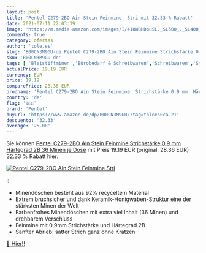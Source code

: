 ```yaml
---
layout: post
title: 'Pentel C279-2BO Ain Stein Feinmine  Stri mit 32.33 % Rabatt'
date: 2021-07-11 22:03:39
image: 'https://m.media-amazon.com/images/I/418W8HDouSL._SL500_._SL400_.jpg'
comments: true
category: ofertas
author: 'tole.es'
slug: 'B00CN3M9GU-de Pentel C279-2BO Ain Stein Feinmine Strichstärke 0.9 mm...'
sku: 'B00CN3M9GU-de'
tags: [ 'Bleistiftminen','Bürobedarf & Schreibwaren','Schreibwaren','Stifte','pentel', ]
actualPrice: 19.19 EUR
currency: EUR
price: 19.19
comparePrice: 28.36 EUR
prodname: 'Pentel C279-2BO Ain Stein Feinmine  Strichstärke 0.9 mm  Härtegrad 2B  36 Minen je Dose'
country: 'de'
flag: '🇩🇪'
brand: 'Pentel'
buyurl: 'https://www.amazon.de/dp/B00CN3M9GU/?tag=tolees0ca-21'
descuento: '32.33'
average: '25.08'
---
```


Sie können [Pentel C279-2BO Ain Stein Feinmine  Strichstärke 0.9 mm  Härtegrad 2B  36 Minen je Dose](https://www.amazon.de/dp/B00CN3M9GU/?tag=tolees0ca-21) mit Preis 19.19 EUR (original: 28.36 EUR) 32.33 % Rabatt hier:

[![Pentel C279-2BO Ain Stein Feinmine  Stri](https://m.media-amazon.com/images/I/418W8HDouSL._SL500_._SL400_.jpg)](https://www.amazon.de/dp/B00CN3M9GU/?tag=tolees0ca-21)

ℹ️:

- Minendöschen besteht aus 92% recyceltem Material
- Extrem bruchsicher und dank Keramik-Honigwaben-Struktur eine der stärksten Minen der Welt
- Farbenfrohes Minendöschen mit extra viel Inhalt (36 Minen) und drehbarem Verschluss
- Feinmine mit 0,9mm Strichstärke und Härtegrad 2B
- Sanfter Abrieb: satter Strich ganz ohne Kratzen

[🛒 Hier!!](https://www.amazon.de/dp/B00CN3M9GU/?tag=tolees0ca-21)
